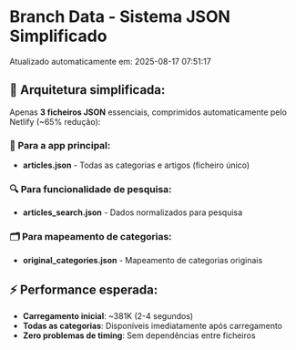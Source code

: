 # Branch Data - Sistema JSON Simplificado
Atualizado automaticamente em: 2025-08-17 07:51:17

## 🎯 Arquitetura simplificada:
Apenas **3 ficheiros JSON** essenciais, comprimidos automaticamente pelo Netlify (~65% redução):

### 📱 Para a app principal:
- **articles.json** - Todas as categorias e artigos (ficheiro único)

### 🔍 Para funcionalidade de pesquisa:
- **articles_search.json** - Dados normalizados para pesquisa

### 🗂️ Para mapeamento de categorias:
- **original_categories.json** - Mapeamento de categorias originais

## ⚡ Performance esperada:
- **Carregamento inicial**: ~381K (2-4 segundos)
- **Todas as categorias**: Disponíveis imediatamente após carregamento
- **Zero problemas de timing**: Sem dependências entre ficheiros
